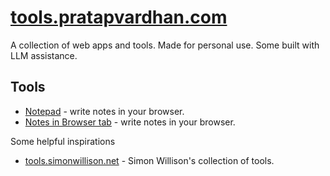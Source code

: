 # [tools.pratapvardhan.com](https://tools.pratapvardhan.com)

A collection of web apps and tools.
Made for personal use.
Some built with LLM assistance.

## Tools

- [Notepad](notepad/) - write notes in your browser.
- [Notes in Browser tab](https://pratapvardhan.com/notes/browser/note-taking/) - write notes in your browser.

Some helpful inspirations

- [tools.simonwillison.net](https://tools.simonwillison.net) - Simon Willison's collection of tools.
